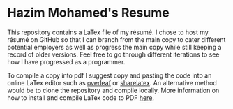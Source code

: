 # Hazim Mohamed's Resume
  This repository contains a LaTex file of my résumé. I chose to host my résumé on GitHub so that I can branch from the main copy to cater different potential employers as well as progress the main copy while still keeping a record of older versions. Feel free to go through different iterations to see how I have progressed as a programmer.
  
  To compile a copy into pdf I suggest copy and pasting the code into an online LaTex editor such as <a href="https://www.overleaf.com" target="_blank">overleaf</a> or <a href="https://www.sharelatex.com" target="_blank">sharelatex</a>. An alternative method would be to clone the repository and compile locally. More information on how to install and compile LaTex code to PDF <a href="https://guides.lib.wayne.edu/latex/compiling" target="_blank">here</a>.
